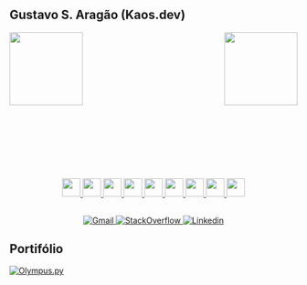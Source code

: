 ## Gustavo S. Aragão (Kaos.dev)

<div align="center" style="display: block; width: 100%;height: 128px;">
	<a href="https://github.com/devKaos117" target="_blank">
		<img align="left" height="128px" src="https://github-readme-stats-xi-jet-86.vercel.app/api?username=devKaos117&count_private=true&show_icons=true&theme=radical&hide_title=true&hide_border=true">
		<img align="right" height="128px" src="https://github-readme-stats-xi-jet-86.vercel.app/api/top-langs/?username=devKaos117&layout=compact&&count_private=true&show_icons=true&theme=radical&hide_border=true">
	</a>
</div>

<br><br><br><br><br>

##

<div align="center" style="display: block; width: 100%;">
	<a href="https://archlinux.org/" target="_blank">
		<img  width="32" height="32" src="https://cdn.jsdelivr.net/gh/devicons/devicon@latest/icons/archlinux/archlinux-original.svg" />
	</a>
	<a href="https://code.visualstudio.com/" target="_blank">
		<img width="32" height="32" src="https://cdn.jsdelivr.net/gh/devicons/devicon@latest/icons/vscode/vscode-original.svg" />
	</a>
	<a href="https://gcc.gnu.org/" target="_blank">
		<img width="32" height="32" src="https://cdn.jsdelivr.net/gh/devicons/devicon@latest/icons/c/c-original.svg" />
	</a>
	<a href="https://gcc.gnu.org/" target="_blank">
		<img width="32" height="32" src="https://cdn.jsdelivr.net/gh/devicons/devicon@latest/icons/cplusplus/cplusplus-original.svg" />
	</a>
	<a href="https://dotnet.microsoft.com/" target="_blank">
		<img width="32" height="32" src="https://cdn.jsdelivr.net/gh/devicons/devicon@latest/icons/csharp/csharp-original.svg" />
	</a>
	<a href="https://www.python.org/" target="_blank">
		<img width="32" height="32" src="https://cdn.jsdelivr.net/gh/devicons/devicon@latest/icons/python/python-original.svg" />
	</a>
	<a href="https://go.dev/" target="_blank">
		<img width="32" height="32" src="https://cdn.jsdelivr.net/gh/devicons/devicon@latest/icons/go/go-original-wordmark.svg" />
	</a>
	<a href="https://www.gnu.org/software/bash/" target="_blank">
		<img width="32" height="32" src="https://cdn.jsdelivr.net/gh/devicons/devicon@latest/icons/bash/bash-original.svg" />
	</a>
	<a href="https://learn.microsoft.com/powershell/" target="_blank">
		<img width="32" height="32" src="https://cdn.jsdelivr.net/gh/devicons/devicon@latest/icons/powershell/powershell-original.svg" />
	</a>
</div>

##

<div  align="center" style="display: block; width: 100%;">
	<a href="mailto:gustavo.s.aragao.2003@gmail.com" target="_blank">
		<img alt="Gmail" src="https://img.shields.io/badge/Gmail-D14836?style=for-the-badge&logo=gmail&logoColor=white">
	</a>
	<a href="https://stackoverflow.com/users/12509007/gustavo-s-arag%c3%a3o" target="_blank">
		<img alt="StackOverflow" src="https://img.shields.io/badge/Stack_Overflow-FE7A16?style=for-the-badge&logo=stack-overflow&logoColor=white">
	</a>
	<a href="https://www.linkedin.com/in/kaos/" target="_blank">
		<img alt="Linkedin" src="https://img.shields.io/badge/LinkedIn-0077B5?style=for-the-badge&logo=linkedin&logoColor=white">
	</a>
</div>

## Portifólio

[![**Olympus.py**](https://github-readme-stats.vercel.app/api/pin/?username=devKaos117&repo=Olympus.py&theme=dark&description_lines_count=3)](https://github.com/devKaos117/Olympus.py)